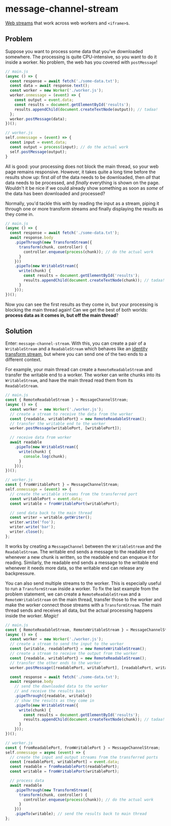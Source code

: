 # message-channel-stream
[Web streams][streams-spec] that work across web workers and `<iframe>`s.

## Problem
Suppose you want to process some data that you've downloaded somewhere. The processing is quite CPU-intensive,
so you want to do it inside a worker. No problem, the web has you covered with `postMessage`!

```js
// main.js
(async () => {
  const response = await fetch('./some-data.txt');
  const data = await response.text();
  const worker = new Worker('./worker.js');
  worker.onmessage = (event) => {
    const output = event.data;
    const results = document.getElementById('results');
    results.appendChild(document.createTextNode(output)); // tadaa!
  };
  worker.postMessage(data);
})();

// worker.js
self.onmessage = (event) => {
  const input = event.data;
  const output = process(input); // do the actual work
  self.postMessage(output);
}
```

All is good: your processing does not block the main thread, so your web page remains responsive. However, it takes
quite a long time before the results show up: first *all* of the data needs to be downloaded, then *all* that data
needs to be processed, and *finally* everything is shown on the page. Wouldn't it be nice if we could already show
something as soon as *some* of the data has been downloaded and processed?

Normally, you'd tackle this with by reading the input as a stream, piping it through one or more transform streams
and finally displaying the results as they come in.

```js
// main.js
(async () => {
  const response = await fetch('./some-data.txt');
  await response.body
    .pipeThrough(new TransformStream({
      transform(chunk, controller) {
        controller.enqueue(process(chunk)); // do the actual work
      }
    }))
    .pipeTo(new WritableStream({
      write(chunk) {
        const results = document.getElementById('results');
        results.appendChild(document.createTextNode(chunk)); // tadaa!
      }
    }));
})();
```

Now you can see the first results as they come in, but your processing is blocking the main thread again!
Can we get the best of both worlds: **process data as it comes in, but off the main thread**?

## Solution
Enter: `message-channel-stream`. With this, you can create a pair of a `WritableStream` and a `ReadableStream` which
behaves like an [identity transform stream][identity-transform-stream], but where you can send one of the two ends
to a different context.

For example, your main thread can create a `RemoteReadableStream` and transfer the writable end to a worker.
The worker can write chunks into its `WritableStream`, and have the main thread read them from its `ReadableStream`.

```js
// main.js
const { RemoteReadableStream } = MessageChannelStream;
(async () => {
  const worker = new Worker('./worker.js');
  // create a stream to receive the data from the worker
  const {readable, writablePort} = new RemoteReadableStream();
  // transfer the writable end to the worker
  worker.postMessage(writablePort, [writablePort]);

  // receive data from worker
  await readable
    .pipeTo(new WritableStream({
      write(chunk) {
        console.log(chunk);
      }
    }));
})();

// worker.js
const { fromWritablePort } = MessageChannelStream;
self.onmessage = (event) => {
  // create the writable streams from the transferred port
  const writablePort = event.data;
  const writable = fromWritablePort(writablePort);

  // send data back to the main thread
  const writer = writable.getWriter();
  writer.write('foo');
  writer.write('bar');
  writer.close();
};
```

It works by creating a `MessageChannel` between the `WritableStream` and the `ReadableStream`. The writable end sends
a message to the readable end whenever a new chunk is written, so the readable end can enqueue it for reading.
Similarly, the readable end sends a message to the writable end whenever it needs more data, so the writable end
can release any backpressure.

You can also send multiple streams to the worker. This is especially useful to run a `TransformStream` inside a worker.
To fix the last example from the problem statement, we can create a `RemoteReadableStream` and a `RemoteWritableStream`
on the main thread, transfer those to the worker and make the worker connect those streams with a `TransformStream`.
The main thread sends and receives all data, but the actual processing happens inside the worker. _Magic!_

```js
// main.js
const { RemoteReadableStream, RemoteWritableStream } = MessageChannelStream;
(async () => {
  const worker = new Worker('./worker.js');
  // create a stream to send the input to the worker
  const {writable, readablePort} = new RemoteWritableStream();
  // create a stream to receive the output from the worker
  const {readable, writablePort} = new RemoteReadableStream();
  // transfer the other ends to the worker
  worker.postMessage([readablePort, writablePort], [readablePort, writablePort]);

  const response = await fetch('./some-data.txt');
  await response.body
    // send the downloaded data to the worker
    // and receive the results back
    .pipeThrough({readable, writable})
    // show the results as they come in
    .pipeTo(new WritableStream({
      write(chunk) {
        const results = document.getElementById('results');
        results.appendChild(document.createTextNode(chunk)); // tadaa!
      }
    }));
})();

// worker.js
const { fromReadablePort, fromWritablePort } = MessageChannelStream;
self.onmessage = async (event) => {
  // create the input and output streams from the transferred ports
  const [readablePort, writablePort] = event.data;
  const readable = fromReadablePort(readablePort);
  const writable = fromWritablePort(writablePort);

  // process data
  await readable
    .pipeThrough(new TransformStream({
      transform(chunk, controller) {
        controller.enqueue(process(chunk)); // do the actual work
      }
    }))
    .pipeTo(writable); // send the results back to main thread
};
```

[streams-spec]: https://streams.spec.whatwg.org/
[fetch-spec]: https://fetch.spec.whatwg.org/
[identity-transform-stream]: https://streams.spec.whatwg.org/#identity-transform-stream
